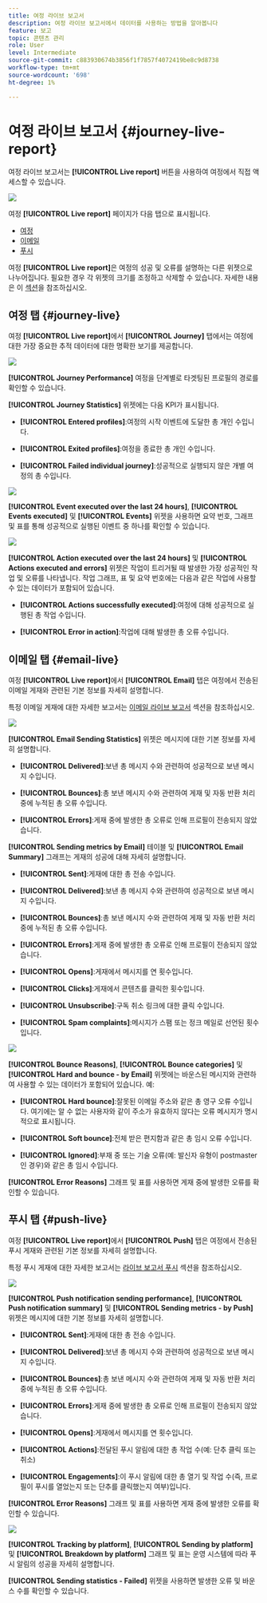 ```yaml
---
title: 여정 라이브 보고서
description: 여정 라이브 보고서에서 데이터를 사용하는 방법을 알아봅니다
feature: 보고
topic: 콘텐츠 관리
role: User
level: Intermediate
source-git-commit: c883930674b3856f1f7857f4072419be8c9d8738
workflow-type: tm+mt
source-wordcount: '698'
ht-degree: 1%

---
```


# 여정 라이브 보고서 {#journey-live-report}

여정 라이브 보고서는 **[!UICONTROL Live report]** 버튼을 사용하여 여정에서 직접 액세스할 수 있습니다.

![](../assets/report_1.png)

여정 **[!UICONTROL Live report]** 페이지가 다음 탭으로 표시됩니다.

* [여정](#journey-live)
* [이메일](#email-live)
* [푸시](#push-live)

여정 **[!UICONTROL Live report]**&#x200B;은 여정의 성공 및 오류를 설명하는 다른 위젯으로 나누어집니다. 필요한 경우 각 위젯의 크기를 조정하고 삭제할 수 있습니다. 자세한 내용은 이 [섹션](live-report.md#modify-dashboard)을 참조하십시오.

## 여정 탭 {#journey-live}

여정 **[!UICONTROL Live report]**&#x200B;에서 **[!UICONTROL Journey]** 탭에서는 여정에 대한 가장 중요한 추적 데이터에 대한 명확한 보기를 제공합니다.

![](../assets/report_journey_2.png)

**[!UICONTROL Journey Performance]** 여정을 단계별로 타겟팅된 프로필의 경로를 확인할 수 있습니다.

**[!UICONTROL Journey Statistics]** 위젯에는 다음 KPI가 표시됩니다.

* **[!UICONTROL Entered profiles]**:여정의 시작 이벤트에 도달한 총 개인 수입니다.

* **[!UICONTROL Exited profiles]**:여정을 종료한 총 개인 수입니다.

* **[!UICONTROL Failed individual journey]**:성공적으로 실행되지 않은 개별 여정의 총 수입니다.

![](../assets/report_journey_3.png)

**[!UICONTROL Event executed over the last 24 hours]**, **[!UICONTROL Events executed]** 및 **[!UICONTROL Events]** 위젯을 사용하면 요약 번호, 그래프 및 표를 통해 성공적으로 실행된 이벤트 중 하나를 확인할 수 있습니다.

![](../assets/report_journey_4.png)

**[!UICONTROL Action executed over the last 24 hours]** 및  **[!UICONTROL Actions executed and errors]** 위젯은 작업이 트리거될 때 발생한 가장 성공적인 작업 및 오류를 나타냅니다. 작업 그래프, 표 및 요약 번호에는 다음과 같은 작업에 사용할 수 있는 데이터가 포함되어 있습니다.

* **[!UICONTROL Actions successfully executed]**:여정에 대해 성공적으로 실행된 총 작업 수입니다.

* **[!UICONTROL Error in action]**:작업에 대해 발생한 총 오류 수입니다.

## 이메일 탭 {#email-live}

여정 **[!UICONTROL Live report]**&#x200B;에서 **[!UICONTROL Email]** 탭은 여정에서 전송된 이메일 게재와 관련된 기본 정보를 자세히 설명합니다.

특정 이메일 게재에 대한 자세한 보고서는 [이메일 라이브 보고서](email-live-report.md) 섹션을 참조하십시오.

![](../assets/report_email_1.png)

**[!UICONTROL Email Sending Statistics]** 위젯은 메시지에 대한 기본 정보를 자세히 설명합니다.

* **[!UICONTROL Delivered]**:보낸 총 메시지 수와 관련하여 성공적으로 보낸 메시지 수입니다.

* **[!UICONTROL Bounces]**:총 보낸 메시지 수와 관련하여 게재 및 자동 반환 처리 중에 누적된 총 오류 수입니다.

* **[!UICONTROL Errors]**:게재 중에 발생한 총 오류로 인해 프로필이 전송되지 않았습니다.

**[!UICONTROL Sending metrics by Email]** 테이블 및 **[!UICONTROL Email Summary]** 그래프는 게재의 성공에 대해 자세히 설명합니다.

* **[!UICONTROL Sent]**:게재에 대한 총 전송 수입니다.

* **[!UICONTROL Delivered]**:보낸 총 메시지 수와 관련하여 성공적으로 보낸 메시지 수입니다.

* **[!UICONTROL Bounces]**:총 보낸 메시지 수와 관련하여 게재 및 자동 반환 처리 중에 누적된 총 오류 수입니다.

* **[!UICONTROL Errors]**:게재 중에 발생한 총 오류로 인해 프로필이 전송되지 않았습니다.

* **[!UICONTROL Opens]**:게재에서 메시지를 연 횟수입니다.

* **[!UICONTROL Clicks]**:게재에서 콘텐츠를 클릭한 횟수입니다.

* **[!UICONTROL Unsubscribe]**:구독 취소 링크에 대한 클릭 수입니다.

* **[!UICONTROL Spam complaints]**:메시지가 스팸 또는 정크 메일로 선언된 횟수입니다.

![](../assets/report_email_2.png)

**[!UICONTROL Bounce Reasons]**, **[!UICONTROL Bounce categories]** 및 **[!UICONTROL Hard and bounce - by Email]** 위젯에는 바운스된 메시지와 관련하여 사용할 수 있는 데이터가 포함되어 있습니다. 예:

* **[!UICONTROL Hard bounce]**:잘못된 이메일 주소와 같은 총 영구 오류 수입니다. 여기에는 알 수 없는 사용자와 같이 주소가 유효하지 않다는 오류 메시지가 명시적으로 표시됩니다.

* **[!UICONTROL Soft bounce]**:전체 받은 편지함과 같은 총 임시 오류 수입니다.

* **[!UICONTROL Ignored]**:부재 중 또는 기술 오류(예: 발신자 유형이 postmaster인 경우)와 같은 총 임시 수입니다.

**[!UICONTROL Error Reasons]** 그래프 및 표를 사용하면 게재 중에 발생한 오류를 확인할 수 있습니다.

## 푸시 탭 {#push-live}

여정 **[!UICONTROL Live report]**&#x200B;에서 **[!UICONTROL Push]** 탭은 여정에서 전송된 푸시 게재와 관련된 기본 정보를 자세히 설명합니다.

특정 푸시 게재에 대한 자세한 보고서는 [라이브 보고서 푸시](push-live-report.md) 섹션을 참조하십시오.

![](../assets/report_push_1.png)

**[!UICONTROL Push notification sending performance]**,  **[!UICONTROL Push notification summary]** 및  **[!UICONTROL Sending metrics - by Push]** 위젯은 메시지에 대한 기본 정보를 자세히 설명합니다.

* **[!UICONTROL Sent]**:게재에 대한 총 전송 수입니다.

* **[!UICONTROL Delivered]**:보낸 총 메시지 수와 관련하여 성공적으로 보낸 메시지 수입니다.

* **[!UICONTROL Bounces]**:총 보낸 메시지 수와 관련하여 게재 및 자동 반환 처리 중에 누적된 총 오류 수입니다.

* **[!UICONTROL Errors]**:게재 중에 발생한 총 오류로 인해 프로필이 전송되지 않았습니다.

* **[!UICONTROL Opens]**:게재에서 메시지를 연 횟수입니다.

* **[!UICONTROL Actions]**:전달된 푸시 알림에 대한 총 작업 수(예: 단추 클릭 또는 취소)

* **[!UICONTROL Engagements]**:이 푸시 알림에 대한 총 열기 및 작업 수(즉, 프로필이 푸시를 열었는지 또는 단추를 클릭했는지 여부)입니다.

**[!UICONTROL Error Reasons]** 그래프 및 표를 사용하면 게재 중에 발생한 오류를 확인할 수 있습니다.

![](../assets/report_push_2.png)

**[!UICONTROL Tracking by platform]**, **[!UICONTROL Sending by platform]** 및 **[!UICONTROL Breakdown by platform]** 그래프 및 표는 운영 시스템에 따라 푸시 알림의 성공을 자세히 설명합니다.

**[!UICONTROL Sending statistics - Failed]** 위젯을 사용하면 발생한 오류 및 바운스 수를 확인할 수 있습니다.
